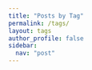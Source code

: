 ```yaml
---
title: "Posts by Tag"
permalink: /tags/
layout: tags
author_profile: false
sidebar:
  nav: "post"
---
```

